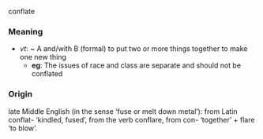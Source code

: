 conflate
### Meaning
+ _vt_: ~ A and/with B (formal) to put two or more things together to make one new thing
	+ __eg__: The issues of race and class are separate and should not be conflated

### Origin

late Middle English (in the sense ‘fuse or melt down metal’): from Latin conflat- ‘kindled, fused’, from the verb conflare, from con- ‘together’ + flare ‘to blow’.
